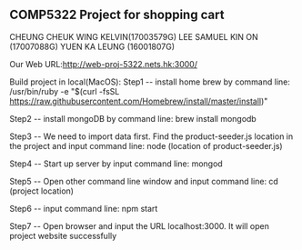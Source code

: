 ## COMP5322 Project for shopping cart

CHEUNG CHEUK WING KELVIN(17003579G)
LEE SAMUEL KIN ON (17007088G)
YUEN KA LEUNG  (16001807G)

Our Web URL:http://web-proj-5322.nets.hk:3000/

Build project in local(MacOS):
Step1 -- install home brew by command line: /usr/bin/ruby -e "$(curl -fsSL https://raw.githubusercontent.com/Homebrew/install/master/install)"

Step2 -- install mongoDB by command line: brew install mongodb

Step3 -- We need to import data first. Find the product-seeder.js location in the project and input command line: node (location of product-seeder.js)

Step4 -- Start up server by input command line: mongod

Step5 -- Open other command line window and input command line: cd (project location)

Step6 -- input command line: npm start

Step7 -- Open browser and input the URL localhost:3000. It will open project website successfully
